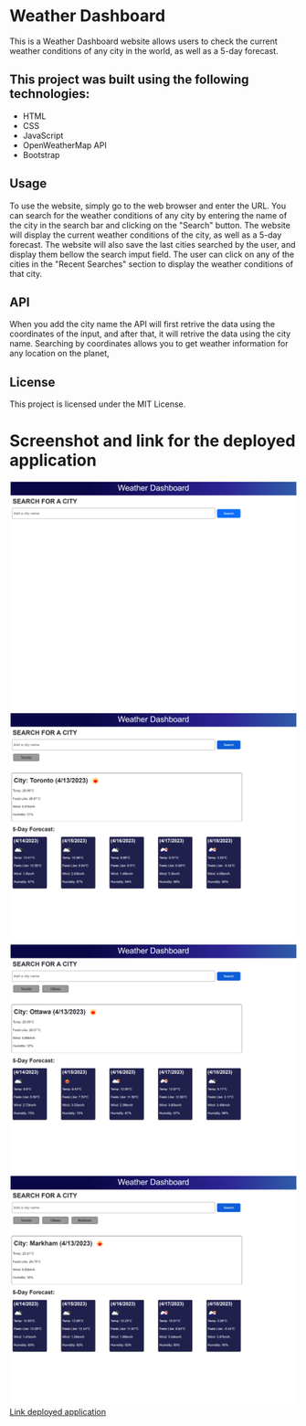 # Weather Dashboard

This is a Weather Dashboard website allows users to check the current weather conditions of any city in the world, as well as a 5-day forecast.

## This project was built using the following technologies:

- HTML
- CSS
- JavaScript
- OpenWeatherMap API
- Bootstrap

## Usage
To use the website, simply go to the web browser and enter the URL.
You can search for the weather conditions of any city by entering the name of the city in the search bar and clicking on the "Search" button. The website will display the current weather conditions of the city, as well as a 5-day forecast. 
The website will also save the last cities searched by the user, and display them bellow the search imput field. The user can click on any of the cities in the "Recent Searches" section to display the weather conditions of that city.

## API 
When you add the city name the API will first retrive the data using the coordinates of the input, and after that, it will retrive the data using the city name. Searching by coordinates allows you to get weather information for any location on the planet,

## License
This project is licensed under the MIT License.

# Screenshot and link for the deployed application
![Screenshot of deployed application](./assets/Screenshot/screenshot1.png)
![Screenshot of deployed application](./assets/Screenshot/screenshot2.png)
![Screenshot of deployed application](./assets/Screenshot/screenshot3.png)
![Screenshot of deployed application](./assets/Screenshot/screenshot4.png)
[Link deployed application](https://elisamarchete.github.io/weather-dashboard/)

